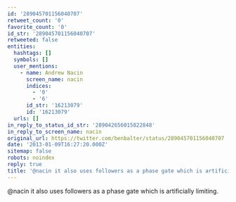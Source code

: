 ```yaml
---
id: '289045701156040707'
retweet_count: '0'
favorite_count: '0'
id_str: '289045701156040707'
retweeted: false
entities:
  hashtags: []
  symbols: []
  user_mentions:
    - name: Andrew Nacin
      screen_name: nacin
      indices:
        - '0'
        - '6'
      id_str: '16213079'
      id: '16213079'
  urls: []
in_reply_to_status_id_str: '289042656015822848'
in_reply_to_screen_name: nacin
original_url: https://twitter.com/benbalter/status/289045701156040707
date: '2013-01-09T16:27:20.000Z'
sitemap: false
robots: noindex
reply: true
title: '@nacin it also uses followers as a phase gate which is artificially limiting.'
---
```


@nacin it also uses followers as a phase gate which is artificially limiting.